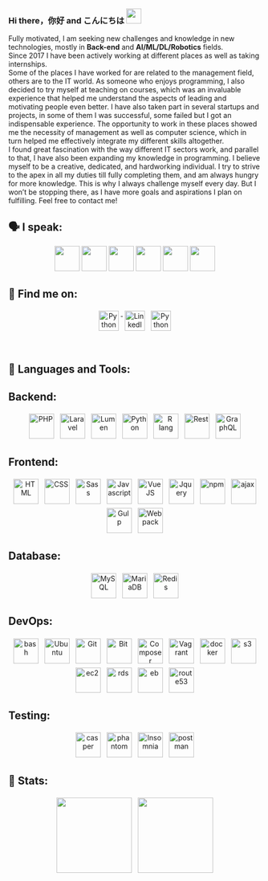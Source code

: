 ### Hi there，你好 and こんにちは <img src="https://raw.githubusercontent.com/MartinHeinz/MartinHeinz/master/wave.gif" width="30px">

  Fully motivated, I am seeking new challenges and knowledge in new technologies, mostly in <b>Back-end</b> and <b>AI/ML/DL/Robotics</b> fields.
<br>
  Since 2017 I have been actively working at different places as well as taking internships.
  <br>
  Some of the places I have worked for are related to the management field, others are to the IT world. As someone who enjoys programming, I also decided to try myself at teaching on courses, which was an invaluable experience that helped me understand the aspects of leading and motivating people even better. I have also taken part in several startups and projects, in some of them I was successful, some failed but I got an indispensable experience. The opportunity to work in these places showed me the necessity of management as well as computer science, which in turn helped me effectively integrate my different skills altogether.
  <br>
  I found great fascination with the way different IT sectors work, and parallel to that, I have also been expanding my knowledge in programming. I believe myself to be a creative, dedicated, and hardworking individual. I try to strive to the apex in all my duties till fully completing them, and am always hungry for more knowledge. This is why I always challenge myself every day. But I won’t be stopping there, as I have more goals and aspirations I plan on fulfilling.
Feel free to contact me! 

## 🗣 I speak:
<p align="center">
    <img height="50" src="https://www.flaticon.com/svg/vstatic/svg/164/164905.svg?token=exp=1616865284~hmac=977c1bc4b3c3215785dbafa931903bf2">
    <img height="50" src="https://www.flaticon.com/svg/vstatic/svg/168/168112.svg?token=exp=1616865137~hmac=64532ba28762468fdf75cfc6915ea098">
    <img height="50" src="https://www.flaticon.com/svg/vstatic/svg/168/168172.svg?token=exp=1616865134~hmac=53e650b4208dbee11cbf2deeba7ffc38">
    <img height="50" src="https://www.flaticon.com/svg/vstatic/svg/168/168164.svg?token=exp=1616865143~hmac=4f73ce3ebe9fcee423f7c27f13e34bbb">
    <img height="50" src="https://www.flaticon.com/svg/vstatic/svg/164/164938.svg?token=exp=1616865139~hmac=dbbdd93a08aa1eaa191da373c83030c7">
    <img height="50" src="https://www.flaticon.com/svg/vstatic/svg/168/168038.svg?token=exp=1616865147~hmac=68a5fd5501354bc2e438d5d189e530fd">
</p>
  
## 🔎 Find me on:
<p align="center">
 <a href="https://github.com/GaoFan98" target="_blank" rel="noopener noreferrer"> <img src="https://www.flaticon.com/svg/vstatic/svg/38/38401.svg?token=exp=1616865556~hmac=f541f87e6dbb6604d0a366f40c81fa3a" alt="Python" height="40" style="vertical-align:top; margin:4px"> </a>
 <a href="https://www.linkedin.com/in/vagif-aghayev-270298/" target="_blank" rel="noopener noreferrer"> <img src="https://www.flaticon.com/svg/vstatic/svg/124/124011.svg?token=exp=1616865458~hmac=53eca74e0ebf11e258fa438268e03530" alt="LinkedIn" height="40" style="vertical-align:top; margin:4px"></a>
 <a href="mailto:vagifaghayev270298@gmail.com"> <img src="https://www.flaticon.com/svg/vstatic/svg/281/281769.svg?token=exp=1616865612~hmac=9dd28ea25046e69856dffb6be7efafd4" alt="Python" height="40" style="vertical-align:top; margin:4px"></a>
</p>

<br/>

## 🔧 Languages and Tools:
## Backend:
<p align="center"> 
<img src="https://cdn3.iconfinder.com/data/icons/popular-services-brands/512/php-256.png" alt="PHP" height="50" style="vertical-align:top; margin:4px">
<img src="https://cdn3.iconfinder.com/data/icons/popular-services-brands/512/laravel-256.png" alt="Laravel" height="50" style="vertical-align:top; margin:4px">
<img src="https://cms-assets.tutsplus.com/uploads/users/433/posts/23928/preview_image/Untitled.png" alt="Lumen" height="50" style="vertical-align:top; margin:4px">
<img src="https://cdn4.iconfinder.com/data/icons/logos-and-brands/512/267_Python_logo-256.png" alt="Python" height="50" style="vertical-align:top; margin:4px">
<img src="https://cdn3.iconfinder.com/data/icons/logos-and-brands-adobe/512/285_R_Project-256.png" alt="R lang" height="50" style="vertical-align:top; margin:4px">
  
<img src="https://sileotech.com/wp-content/uploads/2018/03/DZYq1NzU0AEn12e.jpg" alt="Rest" height="50" style="vertical-align:top; margin:4px">
<img src="https://cdn4.iconfinder.com/data/icons/logos-brands-5/24/graphql-512.png" alt="GraphQL" height="50" style="vertical-align:top; margin:4px">
</p>

## Frontend:
<p align="center">
<img src="https://cdn1.iconfinder.com/data/icons/logotypes/32/badge-html-5-256.png" alt="HTML" height="50" style="vertical-align:top; margin:4px">
<img src="https://cdn1.iconfinder.com/data/icons/logotypes/32/badge-css-3-256.png" alt="CSS" height="50" style="vertical-align:top; margin:4px">
<img src="https://cdn4.iconfinder.com/data/icons/logos-and-brands/512/288_Sass_logo-256.png" alt="Sass" height="50" style="vertical-align:top; margin:4px">
<img src="https://cdn2.iconfinder.com/data/icons/designer-skills/128/code-programming-javascript-software-develop-command-language-256.png" alt="Javascript" height="50" style="vertical-align:top; margin:4px">
<img src="https://cdn4.iconfinder.com/data/icons/logos-and-brands/512/367_Vuejs_logo-256.png" alt="VueJS" height="50" style="vertical-align:top; margin:4px">
<img src="https://cdn4.iconfinder.com/data/icons/scripting-and-programming-languages/512/JQuery_logo-256.png" alt="Jquery" height="50" style="vertical-align:top; margin:4px">
<img src="https://cdn4.iconfinder.com/data/icons/logos-brands-5/24/npm-256.png" alt="npm" height="50" style="vertical-align:top; margin:4px">
<img src="https://lh3.googleusercontent.com/proxy/tGYXySjKeVtdyj35DzeGjrdc-V7_vtSpkQrHutp72mLeC_qdFxDEI4jV5uGJ80wecR2mApkY0e4YrXc" alt="ajax" height="50" style="vertical-align:top; margin:4px">
<img src="https://cdn4.iconfinder.com/data/icons/logos-brands-5/24/gulp-256.png" alt="Gulp" height="50" style="vertical-align:top; margin:4px">
<img src="https://raw.githubusercontent.com/webpack/media/master/logo/icon-square-big.png" alt="Webpack" height="50" style="vertical-align:top; margin:4px">
  
</p>

## Database:
<p align="center">
<img src="https://cdn4.iconfinder.com/data/icons/logos-3/181/MySQL-256.png" alt="MySQL" height="50" style="vertical-align:top; margin:4px">
<img src="https://www.vectorlogo.zone/logos/mariadb/mariadb-ar21.svg" alt="MariaDB" height="50" style="vertical-align:top; margin:4px">
<img src="https://cdn4.iconfinder.com/data/icons/redis-2/1451/Untitled-2-256.png" alt="Redis" height="50" style="vertical-align:top; margin:4px">
</p>

## DevOps:
<p align="center">
<img src="https://cdn0.iconfinder.com/data/icons/small-n-flat/24/678068-terminal-256.png" alt="bash" height="50" style="vertical-align:top; margin:4px">
<img src="https://cdn4.iconfinder.com/data/icons/logos-and-brands/512/348_Ubuntu_logo-256.png" alt="Ubuntu" height="50" style="vertical-align:top; margin:4px">
<img src="https://cdn0.iconfinder.com/data/icons/social-network-9/50/29-256.png" alt="Git" height="50" style="vertical-align:top; margin:4px">
<img src="https://cdn3.iconfinder.com/data/icons/popular-services-brands/512/bitbucket-256.png" alt="Bit" height="50" style="vertical-align:top; margin:4px">
<img src="https://cdn.iconscout.com/icon/free/png-256/composer-285363.png" alt="Composer" height="50" style="vertical-align:top; margin:4px">
<img src="https://cdn4.iconfinder.com/data/icons/logos-brands-5/24/vagrant-256.png" alt="Vagrant" height="50" style="vertical-align:top; margin:4px">
<img src="https://cdn3.iconfinder.com/data/icons/logos-and-brands-adobe/512/97_Docker-256.png" alt="docker" height="50" style="vertical-align:top; margin:4px">
<img src="https://cdn2.iconfinder.com/data/icons/amazon-aws-stencils/100/Storage__Content_Delivery_Amazon_S3-256.png" alt="s3" height="50" style="vertical-align:top; margin:4px">
<img src="https://cdn2.iconfinder.com/data/icons/amazon-aws-stencils/100/Compute__Networking_copy_Amazon_EC2---256.png"  alt="ec2" height="50" style="vertical-align:top; margin:4px">
<img src="https://cdn2.iconfinder.com/data/icons/amazon-aws-stencils/100/Database_copy_Amazon_RDS-256.png" alt="rds" height="50" style="vertical-align:top; margin:4px">
<img src="https://cdn2.iconfinder.com/data/icons/amazon-aws-stencils/100/Deployment__Management_copy_Elastic_Beanstalk-256.png" alt="eb" height="50" style="vertical-align:top; margin:4px">
<img src="https://cdn2.iconfinder.com/data/icons/amazon-aws-stencils/100/Compute__Networking_copy_Amazon_Route_53-256.png" alt="route53" height="50" style="vertical-align:top; margin:4px">
</p>

## Testing:
<p align="center">
<img src="https://www.drupal.org/files/styles/grid-3-2x/public/project-images/Selection_004_1.png?itok=8_C0Hy4R" alt="casper" height="50" style="vertical-align:top; margin:4px">
<img src="https://iradul.gallerycdn.vsassets.io/extensions/iradul/debugger-for-phantomjs/0.1.1/1476808152131/Microsoft.VisualStudio.Services.Icons.Default" alt="phantom" height="50" style="vertical-align:top; margin:4px">
<img src="https://encrypted-tbn0.gstatic.com/images?q=tbn:ANd9GcQCcSQCXNX5ajYJ4poNmfD2nYJ6iN_EdKQjNA&usqp=CAU" alt="Insomnia" height="50" style="vertical-align:top; margin:4px">
<img src="https://miro.medium.com/max/512/1*fVBL9mtLJmHIH6YpU7WvHQ.png" alt="postman" height="50" style="vertical-align:top; margin:4px">
</p>

## 💯 Stats:
<p align="center">
<img height="150" style="vertical-align:top; margin:4px" src="https://github-readme-stats.vercel.app/api?username=GaoFan98&show_icons=true&hide_border=true&&count_private=true&include_all_commits=true&theme=dracula" />          
<img height="150" style="vertical-align:top; margin:4px" src="https://github-readme-stats.vercel.app/api/top-langs/?username=GaoFan98&hide=html,blade&langs_count=8&layout=compact&theme=dracula" />
</p>
